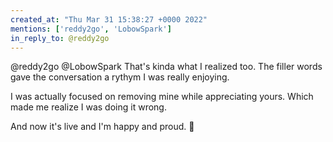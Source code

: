 ```yaml
---
created_at: "Thu Mar 31 15:38:27 +0000 2022"
mentions: ['reddy2go', 'LobowSpark']
in_reply_to: @reddy2go
---
```


@reddy2go @LobowSpark That's kinda what I realized too. The filler words gave the conversation a rythym I was really enjoying.

I was actually focused on removing mine while appreciating yours. Which made me realize I was doing it wrong. 

And now it's live and I'm happy and proud. 💪